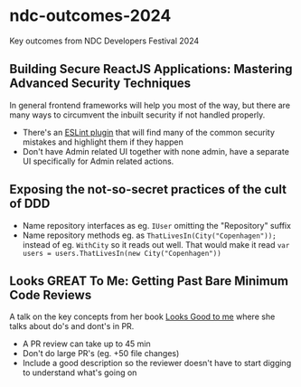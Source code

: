 # ndc-outcomes-2024
Key outcomes from NDC Developers Festival 2024

## Building Secure ReactJS Applications: Mastering Advanced Security Techniques
In general frontend frameworks will help you most of the way, but there are many ways to circumvent the inbuilt security if not handled properly.

- There's an [ESLint plugin](https://www.npmjs.com/package/eslint-plugin-security) that will find many of the common security mistakes and highlight them if they happen
- Don't have Admin related UI together with none admin, have a separate UI specifically for Admin related actions.

## Exposing the not-so-secret practices of the cult of DDD
- Name repository interfaces as eg. `IUser` omitting the "Repository" suffix
- Name repository methods eg. as `ThatLivesIn(City("Copenhagen"));` instead of eg. `WithCity` so it reads out well. That would make it read `var users = users.ThatLivesIn(new City("Copenhagen"))`


## Looks GREAT To Me: Getting Past Bare Minimum Code Reviews
A talk on the key concepts from her book [Looks Good to me](https://www.manning.com/books/looks-good-to-me) where she talks about do's and dont's in PR.
- A PR review can take up to 45 min
- Don't do large PR's (eg. +50 file changes)
- Include a good description so the reviewer doesn't have to start digging to understand what's going on
